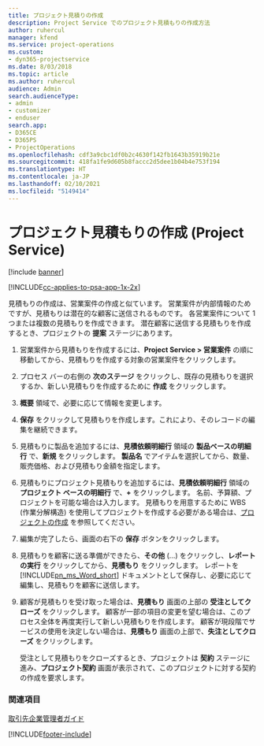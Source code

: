 ```yaml
---
title: プロジェクト見積りの作成
description: Project Service でのプロジェクト見積もりの作成方法
author: ruhercul
manager: kfend
ms.service: project-operations
ms.custom:
- dyn365-projectservice
ms.date: 8/03/2018
ms.topic: article
ms.author: ruhercul
audience: Admin
search.audienceType:
- admin
- customizer
- enduser
search.app:
- D365CE
- D365PS
- ProjectOperations
ms.openlocfilehash: cdf3a9cbc1df0b2c4630f142fb1643b35919b21e
ms.sourcegitcommit: 418fa1fe9d605b8faccc2d5dee1b04b4e753f194
ms.translationtype: HT
ms.contentlocale: ja-JP
ms.lasthandoff: 02/10/2021
ms.locfileid: "5149414"
---
```

# <a name="create-a-project-quote-project-service"></a>プロジェクト見積もりの作成 (Project Service)

[!include [banner](../includes/psa-now-project-operations.md)]

[!INCLUDE[cc-applies-to-psa-app-1x-2x](../includes/cc-applies-to-psa-app-1x-2x.md)]

見積もりの作成は、営業案件の作成と似ています。 営業案件が内部情報のためですが、見積もりは潜在的な顧客に送信されるものです。 各営業案件について 1 つまたは複数の見積もりを作成できます。 潜在顧客に送信する見積もりを作成するとき、プロジェクトの **提案** ステージにあります。  
  
1. 営業案件から見積もりを作成するには、**Project Service > 営業案件** の順に移動してから、見積もりを作成する対象の営業案件をクリックします。  
  
2. プロセス バーの右側の **次のステージ** をクリックし、既存の見積もりを選択するか、新しい見積もりを作成するために **作成** をクリックします。  
  
3. **概要** 領域で、必要に応じて情報を変更します。  
  
4. **保存** をクリックして見積もりを作成します。これにより、そのレコードの編集を継続できます。  
  
5. 見積もりに製品を追加するには、**見積依頼明細行** 領域の **製品ベースの明細行** で、**新規** をクリックします。 **製品名** でアイテムを選択してから、数量、販売価格、および見積もり金額を指定します。  
  
6. 見積もりにプロジェクト見積もりを追加するには、**見積依頼明細行** 領域の **プロジェクト ベースの明細行** で、**+** をクリックします。 名前、予算額、プロジェクトを可能な場合は入力します。 見積もりを用意するために WBS (作業分解構造) を使用してプロジェクトを作成する必要がある場合は、[プロジェクトの作成](../psa/create-project.md) を参照してください。  
  
7. 編集が完了したら、画面の右下の **保存** ボタンをクリックします。  
  
8. 見積もりを顧客に送る準備ができたら、**その他** (…) をクリックし、**レポートの実行** をクリックしてから、**見積もり** をクリックします。 レポートを [!INCLUDE[pn_ms_Word_short](../includes/pn-ms-word-short.md)] ドキュメントとして保存し、必要に応じて編集し、見積もりを顧客に送信します。  
  
9. 顧客が見積もりを受け取った場合は、**見積もり** 画面の上部の **受注としてクローズ** をクリックします。 顧客が一部の項目の変更を望む場合は、このプロセス全体を再度実行して新しい見積もりを作成します。 顧客が現段階でサービスの使用を決定しない場合は、**見積もり** 画面の上部で、**失注としてクローズ** をクリックします。  
  
   受注として見積もりをクローズするとき、プロジェクトは **契約** ステージに進み、**プロジェクト契約** 画面が表示されて、このプロジェクトに対する契約の作成を要求します。  
  
### <a name="see-also"></a>関連項目  
 [取引先企業管理者ガイド](../psa/account-manager-guide.md)


[!INCLUDE[footer-include](../includes/footer-banner.md)]